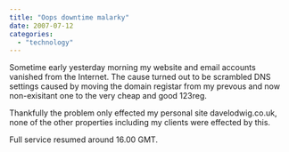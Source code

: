 ```yaml
---
title: "Oops downtime malarky"
date: 2007-07-12
categories: 
  - "technology"
---
```


Sometime early yesterday morning my website and email accounts vanished from the Internet. The cause turned out to be scrambled DNS settings caused by moving the domain registar from my prevous and now non-exisitant one to the very cheap and good 123reg.

Thankfully the problem only effected my personal site davelodwig.co.uk, none of the other properties including my clients were effected by this.

Full service resumed around 16.00 GMT.
